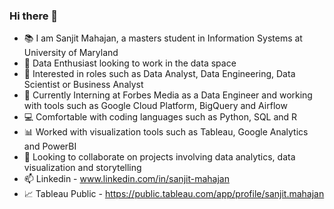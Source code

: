 ### Hi there 👋

* 📚 I am Sanjit Mahajan, a masters student in Information Systems at University of Maryland
* 🤔 Data Enthusiast looking to work in the data space
* 💼 Interested in roles such as Data Analyst, Data Engineering, Data Scientist or Business Analyst
* 🔭 Currently Interning at Forbes Media as a Data Engineer and working with tools such as Google Cloud Platform, BigQuery and Airflow
* 💻 Comfortable with coding languages such as Python, SQL and R
* 📊 Worked with visualization tools such as Tableau, Google Analytics and PowerBI
* 👯 Looking to collaborate on projects involving data analytics, data visualization and storytelling
* 📫 Linkedin - www.linkedin.com/in/sanjit-mahajan
* 📈 Tableau Public - https://public.tableau.com/app/profile/sanjit.mahajan
